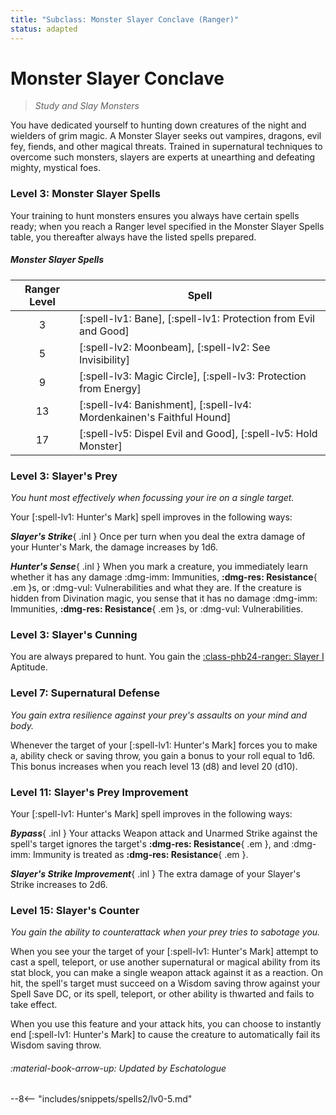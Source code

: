```yaml
---
title: "Subclass: Monster Slayer Conclave (Ranger)"
status: adapted
---
```


<p style="display:none">
Study and Slay Monsters
</p>

# Monster Slayer Conclave

> *Study and Slay Monsters*

You have dedicated yourself to hunting down creatures of the night and wielders of grim magic. A Monster Slayer seeks out vampires, dragons, evil fey, fiends, and other magical threats. Trained in supernatural techniques to overcome such monsters, slayers are experts at unearthing and defeating mighty, mystical foes.

### Level 3: Monster Slayer Spells 

Your training to hunt monsters ensures you always have certain spells ready; when you reach a Ranger level specified in the Monster Slayer Spells table, you thereafter always have the listed spells prepared.

##### Monster Slayer Spells

| Ranger Level | Spell |
|:-:|---|
| 3 | [:spell-lv1: Bane], [:spell-lv1: Protection from Evil and Good] |
| 5 | [:spell-lv2: Moonbeam], [:spell-lv2: See Invisibility] |
| 9 | [:spell-lv3: Magic Circle], [:spell-lv3: Protection from Energy] |
| 13 | [:spell-lv4: Banishment], [:spell-lv4: Mordenkainen's Faithful Hound] |
| 17 | [:spell-lv5: Dispel Evil and Good], [:spell-lv5: Hold Monster] |

### Level 3: Slayer's Prey

*You hunt most effectively when focussing your ire on a single target.*

Your [:spell-lv1: Hunter's Mark] spell improves in the following ways:

***Slayer's Strike***{ .inl } Once per turn when you deal the extra damage of your Hunter's Mark, the damage increases by 1d6.

***Hunter's Sense***{ .inl } When you mark a creature, you immediately learn whether it has any damage :dmg-imm: Immunities, **:dmg-res: Resistance**{ .em }s, or :dmg-vul: Vulnerabilities and what they are. If the creature is hidden from Divination magic, you sense that it has no damage :dmg-imm: Immunities, **:dmg-res: Resistance**{ .em }s, or :dmg-vul: Vulnerabilities.

### Level 3: Slayer's Cunning

You are always prepared to hunt. You gain the [:class-phb24-ranger: Slayer I](../../option/class-options/ranger-aptitude.md#slayer-i) Aptitude.

### Level 7: Supernatural Defense

*You gain extra resilience against your prey's assaults on your mind and body.*

Whenever the target of your [:spell-lv1: Hunter's Mark] forces you to make a, ability check or saving throw, you gain a bonus to your roll equal to 1d6. This bonus increases when you reach level 13 (d8) and level 20 (d10).

### Level 11: Slayer's Prey Improvement

Your [:spell-lv1: Hunter's Mark] spell improves in the following ways:

***Bypass***{ .inl } Your attacks Weapon attack and Unarmed Strike against the spell's target ignores the target's **:dmg-res: Resistance**{ .em }, and :dmg-imm: Immunity is treated as **:dmg-res: Resistance**{ .em }.

***Slayer's Strike Improvement***{ .inl } The extra damage of your Slayer's Strike increases to 2d6.

### Level 15: Slayer's Counter

*You gain the ability to counterattack when your prey tries to sabotage you.*

When you see your the target of your [:spell-lv1: Hunter's Mark] attempt to cast a spell, teleport, or use another supernatural or magical ability from its stat block, you can make a single weapon attack against it as a reaction. On hit, the spell's target must succeed on a Wisdom saving throw against your Spell Save DC, or its spell, teleport, or other ability is thwarted and fails to take effect.

When you use this feature and your attack hits, you can choose to instantly end [:spell-lv1: Hunter's Mark] to cause the creature to automatically fail its Wisdom saving throw.

###### :material-book-arrow-up: Updated by *Eschatologue*

--8<-- "includes/snippets/spells2/lv0-5.md"